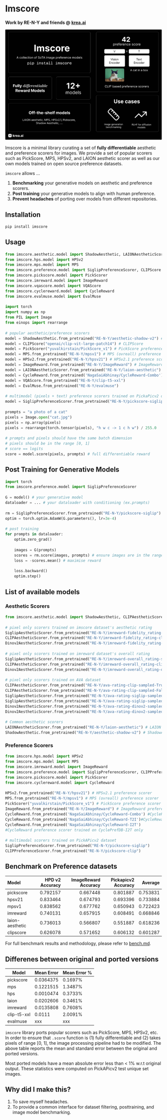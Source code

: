 # Imscore
**Work by RE-N-Y and friends @ [krea.ai](https://krea.ai)**

![teaser](teaser.png)

Imscore is a minimal library curating a set of **fully differentiable** aesthetic and preference scorers for images.
We provide a set of popular scorers such as PickScore, MPS, HPSv2, and LAION aesthetic scorer as well as our own models trained on open source preference datasets.

`imscore` allows ...

1. **Benchmarking** your generative models on aesthetic and preference scorers.
2. **Post training** your generative models to align with human preference.
3. **Prevent headaches** of porting over models from different repositories.


## Installation

```bash
pip install imscore
```

## Usage

```python
from imscore.aesthetic.model import ShadowAesthetic, LAIONAestheticScorer
from imscore.hps.model import HPSv2
from imscore.mps.model import MPS
from imscore.preference.model import SiglipPreferenceScorer, CLIPScore
from imscore.pickscore.model import PickScorer
from imscore.imreward.model import ImageReward
from imscore.vqascore.model import VQAScore
from imscore.cyclereward.model import CycleReward
from imscore.evalmuse.model import EvalMuse

import torch
import numpy as np
from PIL import Image
from einops import rearrange

# popular aesthetic/preference scorers
model = ShadowAesthetic.from_pretrained("RE-N-Y/aesthetic-shadow-v2") # ShadowAesthetic aesthetic scorer (my favorite)
model = CLIPScore("openai/clip-vit-large-patch14") # CLIPScore
model = PickScorer("yuvalkirstain/PickScore_v1") # PickScore preference scorer
model = MPS.from_pretrained("RE-N-Y/mpsv1") # MPS (ovreall) preference scorer
model = HPSv2.from_pretrained("RE-N-Y/hpsv21") # HPSv2.1 preference scorer
model = ImageReward.from_pretrained("RE-N-Y/ImageReward") # ImageReward aesthetic scorer
model = LAIONAestheticScorer.from_pretrained("RE-N-Y/laion-aesthetic") # LAION aesthetic scorer
model = CycleReward.from_pretrained('NagaSaiAbhinay/CycleReward-Combo') # CycleReward preference scorer.
model = VQAScore.from_pretrained("RE-N-Y/clip-t5-xxl")
model = EvalMuse.from_pretrained("RE-N-Y/evalmuse")

# multimodal (pixels + text) preference scorers trained on PickaPicv2 dataset 
model = SiglipPreferenceScorer.from_pretrained("RE-N-Y/pickscore-siglip")

prompts = "a photo of a cat"
pixels = Image.open("cat.jpg")
pixels = np.array(pixels)
pixels = rearrange(torch.tensor(pixels), "h w c -> 1 c h w") / 255.0

# prompts and pixels should have the same batch dimension
# pixels should be in the range [0, 1]
# score == logits
score = model.score(pixels, prompts) # full differentiable reward
```

## Post Training for Generative Models

```python
import torch
from imscore.preference.model import SiglipPreferenceScorer

G = model() # your generative model
dataloader = ... # your dataloader with conditioning (ex.prompts)

rm = SiglipPreferenceScorer.from_pretrained("RE-N-Y/pickscore-siglip") # pretrained preference model
optim = torch.optim.AdamW(G.parameters(), lr=3e-4)

# post training
for prompts in dataloader:
    optim.zero_grad()
    
    images = G(prompts)
    scores = rm.score(images, prompts) # ensure images are in the range [0, 1]
    loss = -scores.mean() # maximise reward

    loss.backward()
    optim.step()
```

## List of available models

### Aesthetic Scorers
```python
from imscore.aesthetic.model import ShadowAesthetic, CLIPAestheticScorer, SiglipAestheticScorer, Dinov2AestheticScorer, LAIONAestheticScorer

# pixel only scorers trained on imscore dataset's aesthetic rating
SiglipAestheticScorer.from_pretrained("RE-N-Y/imreward-fidelity_rating-siglip")
CLIPAestheticScorer.from_pretrained("RE-N-Y/imreward-fidelity_rating-clip")
Dinov2AestheticScorer.from_pretrained("RE-N-Y/imreward-fidelity_rating-dinov2")

# pixel only scorers trained on imreward dataset's overall rating
SiglipAestheticScorer.from_pretrained("RE-N-Y/imreward-overall_rating-siglip")
CLIPAestheticScorer.from_pretrained("RE-N-Y/imreward-overall_rating-clip")
Dinov2AestheticScorer.from_pretrained("RE-N-Y/imreward-overall_rating-dinov2")

# pixel only scorers trained on AVA dataset
CLIPAestheticScorer.from_pretrained("RE-N-Y/ava-rating-clip-sampled-True")
CLIPAestheticScorer.from_pretrained("RE-N-Y/ava-rating-clip-sampled-False")
SiglipAestheticScorer.from_pretrained("RE-N-Y/ava-rating-siglip-sampled-True")
SiglipAestheticScorer.from_pretrained("RE-N-Y/ava-rating-siglip-sampled-False")
Dinov2AestheticScorer.from_pretrained("RE-N-Y/ava-rating-dinov2-sampled-True")
Dinov2AestheticScorer.from_pretrained("RE-N-Y/ava-rating-dinov2-sampled-False")

# Common aesthetic scorers
LAIONAestheticScorer.from_pretrained("RE-N-Y/laion-aesthetic") # LAION aesthetic scorer
ShadowAesthetic.from_pretrained("RE-N-Y/aesthetic-shadow-v2") # ShadowAesthetic aesthetic scorer for anime images
```

### Preference Scorers
```python
from imscore.hps.model import HPSv2
from imscore.mps.model import MPS
from imscore.imreward.model import ImageReward
from imscore.preference.model import SiglipPreferenceScorer, CLIPPreferenceScorer
from imscore.pickscore.model import PickScorer
from imscore.cyclereward.model import CycleReward

HPSv2.from_pretrained("RE-N-Y/hpsv21") # HPSv2.1 preference scorer
MPS.from_pretrained("RE-N-Y/mpsv1") # MPS (ovreall) preference scorer
PickScorer("yuvalkirstain/PickScore_v1") # PickScore preference scorer
ImageReward.from_pretrained("RE-N-Y/ImageReward") # ImageReward preference scorer
CycleReward.from_pretrained('NagaSaiAbhinay/CycleReward-Combo') #CycleReward preference scorer trained on combined CyclePrefDB
CycleReward.from_pretrained('NagaSaiAbhinay/CycleReward-T2I')#CycleReward preference scorer trained on CyclePrefDB-T2I only
CycleReward.from_pretrained('NagaSaiAbhinay/CycleReward-I2T')
#CycleReward preference scorer trained on CyclePrefDB-I2T only

# multimodal scorers trained on PickAPicv2 dataset
SiglipPreferenceScorer.from_pretrained("RE-N-Y/pickscore-siglip")
CLIPPreferenceScorer.from_pretrained("RE-N-Y/pickscore-clip")
```

## Benchmark on Preference datasets

| Model                           |  HPD v2 Accuracy      | ImageReward Accuracy       |   Pickapicv2 Accuracy        |       Average     |
|:--------------------------------|----------------------:|---------------------------:|-----------------------------:|------------------:|
| pickscore                       |              0.792157 |                   0.667448 |                     0.801887 |          0.753831 |
| hpsv21                          |              0.833464 |                   0.674793 |                     0.693396 |          0.733884 |
| mpsv1                           |              0.838562 |                   0.677762 |                     0.650943 |          0.722423 |
| imreward                        |              0.740131 |                   0.657915 |                     0.608491 |          0.668846 |
| laion-aesthetic                 |              0.736013 |                   0.566807 |                     0.551887 |          0.618236 |
| clipscore                       |              0.626078 |                   0.571652 |                     0.606132 |          0.601287 |

For full benchmark results and methodology, please refer to [bench.md](bench.md).

## Differenes between original and ported versions

| Model | Mean Error | Mean Error % |
|-------|------------|--------------|
| pickscore | 0.0364375 | 0.1697% |
| mps | 0.1221515 | 1.3487% |
| hps | 0.0010474 | 0.3733% |
| laion | 0.0202606 | 0.3461% |
| imreward | 0.0135808 | 0.7608% |
| clip-t5-xxl | 0.0111 | 2.0091% |
| evalmuse | xxx | xxx |

`imscore` library ports popular scorers such as PickScore, MPS, HPSv2, etc. In order to ensure that `.score` function is (1) fully differentiable and (2) takes pixels of range [0, 1], the image processing pipeline had to be modified. The above table reports the mean and standard error between the original and ported versions. 

Most ported models have a mean absolute error less than < 1% w.r.t original output. These statistics were computed on PickAPicv2 test unique set images.

## Why did I make this?

1. To save myself headaches.
2. To provide a common interface for dataset filtering, posttraining, and image model benchmarking.
